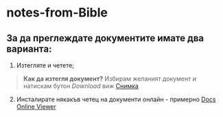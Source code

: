 # notes-from-Bible
## За да преглеждате документите имате два варианта: 
1. Изтегляте и четете; 
>**Как да изтегля документ?**
>Избирам желаният документ и натискам бутон *Download* виж [Снимка](https://drive.google.com/file/d/1h3bsnlVsNZ9H4XrwtBNMaHCVMxAJo5xJ/view?usp=sharing)

2. Инсталирате някакъв четец на документи онлайн - примерно [Docs Online Viewer](https://chrome.google.com/webstore/detail/docs-online-viewer/gmpljdlgcdkljlppaekciacdmdlhfeon) 

